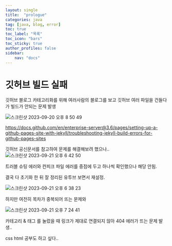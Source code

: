 ```yaml
---
layout: single
title:  "prologue"
categories: java
tag: [java, blog, error]
toc: true
toc_label: "목록"
toc_icon: "bars"
toc_sticky: true
author_profiles: false
sidebar:
    nav: "docs"
---
```



# 깃허브 빌드 실패 

깃허브 블로그 카테고리화를 위해 여러사람의 블로그를 보고 깃허브 여러 파일을 건들다가 빌드가 안되는 문제 발생 

![스크린샷 2023-09-20 오후 8 50 49](https://github.com/5selny/5selny.github.io/assets/115622936/d32747e1-8407-43eb-a5fc-ff0da776e8a2)

https://docs.github.com/en/enterprise-server@3.6/pages/setting-up-a-github-pages-site-with-jekyll/troubleshooting-jekyll-build-errors-for-github-pages-sites 


깃허브 공신문서를 참고하여 문제를 해결해보려 했으나.. ![스크린샷 2023-09-21 오후 6 42 50](https://github.com/5selny/5selny.github.io/assets/115622936/80ce981f-2540-4e68-b9cd-147ac096ea00)

트러블 슈팅 에러와 컨피크 파일 에러를 중점에 두고 하나씩 확인했으나 해당 안됨.  

결국 다 초기화 한 뒤 잘 정리된 유투브 보면서 재설정. 

![스크린샷 2023-09-21 오후 6 38 23](https://github.com/5selny/5selny.github.io/assets/115622936/ea6654f5-8e37-4c32-a15f-3f8808429a26)

하지만 여전히 목차가 중복되어 뜨는 문제와 

![스크린샷 2023-09-21 오후 7 24 41](https://github.com/5selny/5selny.github.io/assets/115622936/2c102484-cd71-4e1d-99df-05ea83d451e9)

카테고리 & 태그 를 눌렀을 때 링크가 제대로 연결되지 않아 404 에러가 뜨는 문제 발생.. 

css html 공부도 하고 싶다..

